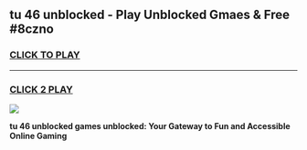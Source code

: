 
## tu 46 unblocked - Play Unblocked Gmaes & Free #8czno
<h3>
<a href="https://news.freeplayer.one?title=tu_46_unblocked&ref=03M">CLICK TO PLAY</a></h3>
<hr>

<h3>
<a href="https://news.freeplayer.one?title=tu_46_unblocked&ref=03M">CLICK 2 PLAY</a>
  
</h3>

<a href="https://news.freeplayer.one?title=tu_46_unblocked&ref=03M"><img src="https://clearcache.store/games.png"></a>


**tu 46 unblocked games unblocked: Your Gateway to Fun and Accessible Online Gaming**
